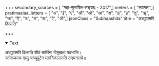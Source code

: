 +++
secondary_sources = [ "महा-सुभाषित-सङ्ग्रहः - 2417",]
meters = [ "स्वागता",]
pratimaalaa_letters = [ "अ", "ई", "ए", "औ", "ओ", "आ", "स", "ऌ", "इ", "ॡ", "ॠ", "ऋ", "ऐ", "उ", "घ", "ऊ", "ऎ", "ऒ",]
jsonClass = "Subhaashita"
title = "अभ्रपुष्पमपि दित्सति"

+++

<details open><summary>Text</summary>

अभ्रपुष्पमपि दित्सति शीतं सार्थिना विमुखता यदभाजि।  
स्तोककस्य खलु चञ्चुपुटेन म्लानिरुल्लसति तद्घनसंघे॥
</details>
